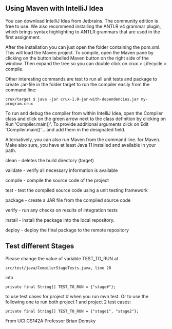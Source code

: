 ## Using Maven with IntelliJ Idea
You can download IntelliJ Idea from Jetbrains. The community edition is free to use. We also recommend installing the ANTLR v4 grammar plugin, which brings syntax highlighting to ANTLR grammars that are used in the first assignment.

After the installation you can just open the folder containing the pom.xml. This will load the Maven project. To compile, open the Maven pane by clicking on the button labelled Maven button on the right side of the window. Then expand the tree so you can double click on crux > Lifecycle > compile.

Other interesting commands are test to run all unit tests and package to create .jar-file in the folder target to run the compiler easily from the command line:

``` crux/target $ java -jar crux-1.0-jar-with-dependencies.jar my-program.crux ```

To run and debug the compiler from within IntelliJ Idea, open the Compiler class and click on the green arrow next to the class definition by clicking on Run 'Compiler.main()'. To provide additional arguments click on Edit 'Compiler.main()'... and add them in the designated field.

Alternatively, you can also run Maven from the command line. for Maven. Make also sure, you have at least Java 11 installed and available in your path.

clean -  deletes the build directory (target)

validate - verify all necessary information is available

compile - compile the source code of the project

test - test the compiled source code using a unit testing framework

package - create a JAR file from the compiled source code

verify - run any checks on results of integration tests

install - install the package into the local repository.

deploy - deploy the final package to the remote repository


## Test different Stages
Please change the value of variable TEST_TO_RUN at

``` src/test/java/CompilerStageTests.java, line 28 ```

into

``` private final String[] TEST_TO_RUN = {"stage#"}; ```

to use test cases for project # when you run mvn test. Or to use the following one to run both project 1 and project 2 test cases:

``` private final String[] TEST_TO_RUN = {"stage1", "stage2"}; ```

From UCI CS142A Professor Brian Demsky
